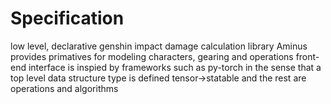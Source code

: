  # Specification
 low level, declarative genshin impact damage calculation library
 Aminus provides primatives for modeling characters, gearing and operations
 front-end interface is inspied by frameworks such as py-torch in the sense that a top level data structure type is defined tensor->statable and the rest are operations and algorithms 

